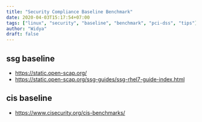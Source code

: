 ```yaml
---
title: "Security Compliance Baseline Benchmark"
date: 2020-04-03T15:17:54+07:00
tags: ["linux", "security", "baseline", "benchmark", "pci-dss", "tips"]
author: "Widya"
draft: false
---
```


## ssg baseline

* https://static.open-scap.org/
* https://static.open-scap.org/ssg-guides/ssg-rhel7-guide-index.html

## cis baseline

* https://www.cisecurity.org/cis-benchmarks/

